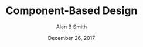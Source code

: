 ---
date: December 26, 2017
title: Component-Based Design
author: Alan B Smith
link: https://medium.com/@_alanbsmith/component-based-design-168811e0c4ab
description: We have an incredible design team.  One of the best things we’ve done in collaborating with them was shifting from page-based to component-based design. I’d like to share a bit about how we came to that decision.
tags:
- process

# ================================
# ARTICLE TAGS AVAILABLE
# ================================
# - animation
# - code
# - contribution
# - design-tokens
# - leadership
# - patterns
# - process
# - sketch
# ================================
---